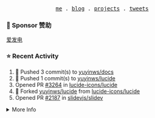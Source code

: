 <p align="center">
  <samp>
    <a href="https://yuy1n.io">me</a> .
    <a href="https://yuy1n.io/blog">blog</a> .
    <a href="https://yuy1n.io/projects">projects</a> .
    <a href="https://twitter.com/yuyinws">tweets</a>
  </samp>
</p>

### 💖 Sponsor 赞助

[爱发电](https://afdian.com/a/yuyinws)

### ⭐️ Recent Activity
<!--RECENT_ACTIVITY:start-->
1. 💪 Pushed 3 commit(s) to [yuyinws/docs](https://github.com/yuyinws/docs)<br>
2. 💪 Pushed 1 commit(s) to [yuyinws/lucide](https://github.com/yuyinws/lucide)<br>
3. Opened PR [#3264](https://github.com/lucide-icons/lucide/pull/3264) in [lucide-icons/lucide](https://github.com/lucide-icons/lucide)<br>
4. 🍴 Forked [yuyinws/lucide](https://github.com/yuyinws/lucide) from [lucide-icons/lucide](https://github.com/lucide-icons/lucide)<br>
5. Opened PR [#2187](https://github.com/slidevjs/slidev/pull/2187) in [slidevjs/slidev](https://github.com/slidevjs/slidev)<br>
<!--RECENT_ACTIVITY:end-->

<details>
  <summary>
  More Info
  </summary>

[![wakatime](https://wakatime.com/badge/user/51143705-a99d-4e70-b101-fd9e1cb44e71.svg)](https://wakatime.com/@51143705-a99d-4e70-b101-fd9e1cb44e71)

<img src="https://cdn.jsdelivr.net/gh/yuyinws/yuyinws/gitmand.svg" />
<br />
<img src="https://card.yuy1n.io/card/76561198340841543/dark,bg-game-1850570" />
<br />
<img src="https://cdn.jsdelivr.net/gh/yuyinws/yuyinws/github-metrics.svg" />
</details>
